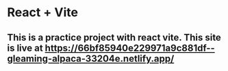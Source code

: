 # React + Vite

## This is a practice project with react vite. This site is live at https://66bf85940e229971a9c881df--gleaming-alpaca-33204e.netlify.app/


